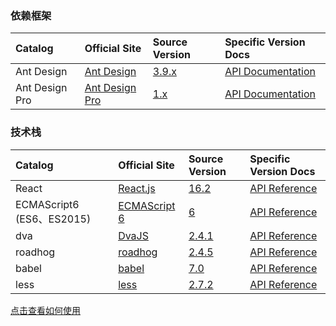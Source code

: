 ### 依赖框架
|Catalog                    |Official Site                 |Source Version  |Specific Version Docs|
|:--------------------------|:-----------------------------|:---------------|:--------------------|
|Ant Design                 |[Ant Design ][Ant-Design]      |[3.9.x][antd-3.9.x]|[API Documentation][antd-api]|
|Ant Design Pro             |[Ant Design Pro][Ant-Design]      |[1.x][antdPro-1.x]|[API Documentation][antdPro-api]|

### 技术栈
|Catalog                    |Official Site                 |Source Version  |Specific Version Docs|
|:--------------------------|:-----------------------------|:---------------|:--------------------|
|React              |[React.js][react]            |[16.2][react-16.2]   |[API Reference][react-API]|
|ECMAScript6 (ES6、ES2015)  |[ECMAScript 6][ECMAScript-6]  |[6][ECMAScript-6]   |[API Reference][es6-api]|
|dva  |[DvaJS][DvaJS]  |[2.4.1][DvaJs-2.4.1]   |[API Reference][DvaJs-api]|
|roadhog  |[roadhog][roadhog]  |[2.4.5][roadhog-2.4.5]  |[API Reference][roadhog-api]|
|babel  |[babel][babel]  |[7.0][babel-7.0] |[API Reference][babel-api]|
|less  |[less][less]  |[2.7.2][less-2.7.2] |[API Reference][less-api]|

[点击查看如何使用][more]

[react]: https://reactjs.org/
[react-16.2]: https://5abc31d8be40f1556f06c4be--reactjs.netlify.com/
[react-API]: https://5abc31d8be40f1556f06c4be--reactjs.netlify.com/docs/hello-world.html
[Ant-Design]: https://ant.design/index-cn
[antd-3.9.x]: https://github.com/ant-design/ant-design/tree/3.9.x
[antd-api]: https://ant.design/docs/react/introduce-cn
[Ant-Design-Pro]: https://v1.pro.ant.design/index-cn
[antdPro-1.x]: https://github.com/ant-design/ant-design-pro/tree/v1
[antdPro-api]: https://v1.pro.ant.design/docs/getting-started-cn
[more]: https://github.com/propersoft-cn/proper-enterprise-app/blob/master/README.md
[ECMAScript-6]: https://www.ecma-international.org/
[es6-api]: http://es6.ruanyifeng.com/
[DvaJS]: https://dvajs.com/
[DvaJs-2.4.1]: https://github.com/dvajs/dva/releases/tag/dva%402.4.1
[DvaJs-api]: https://dvajs.com/api/
[roadhog]: https://www.npmjs.com/package/roadhog
[roadhog-2.4.5]: https://github.com/sorrycc/roadhog/blob/2.4.x/README_zh-cn.md
[roadhog-api]: https://github.com/sorrycc/roadhog/blob/2.4.x/README_zh-cn.md
[babel]: https://babeljs.io/
[babel-7.0]: https://babeljs.io/
[babel-api]: https://babeljs.io/docs/en/7.0.0/index.html
[less]: http://lesscss.cn/
[less-2.7.2]: https://github.com/less/less.js/releases/tag/v2.7.2
[less-api]: http://lesscss.cn/usage/

